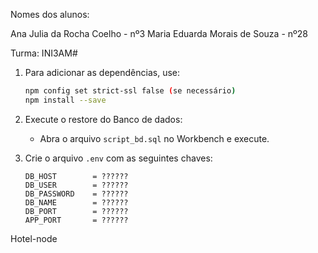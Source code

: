 Nomes dos alunos:

Ana Julia da Rocha Coelho - nº3
Maria Eduarda Morais de Souza - nº28

Turma: INI3AM#


1. Para adicionar as dependências, use:
    ```bash
    npm config set strict-ssl false (se necessário)
    npm install --save
    ```
2. Execute o restore do Banco de dados:
    - Abra o arquivo `script_bd.sql` no Workbench e execute.

3. Crie o arquivo `.env` com as seguintes chaves:
    ```plaintext
    DB_HOST        = ??????
    DB_USER        = ??????
    DB_PASSWORD    = ??????
    DB_NAME        = ??????
    DB_PORT        = ??????
    APP_PORT       = ??????
    ```

  H o t e l - n o d e 
 
 
